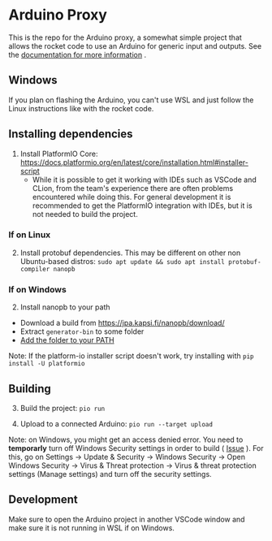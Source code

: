 # Arduino Proxy

This is the repo for the Arduino proxy, a somewhat simple project that allows the rocket code to use an Arduino for
generic input and outputs. See
the [documentation for more information](https://github.com/uorocketry/rocket-code-2020/wiki/RPi-to-Arduino-Communication)
.

## Windows

If you plan on flashing the Arduino, you can't use WSL and just follow the Linux instructions like with the rocket code.

## Installing dependencies

1. Install PlatformIO Core: https://docs.platformio.org/en/latest/core/installation.html#installer-script
    - While it is possible to get it working with IDEs such as VSCode and CLion, from the team's experience there are
      often problems encountered while doing this. For general development it is recommended to get the PlatformIO
      integration with IDEs, but it is not needed to build the project.

### If on Linux

2. Install protobuf dependencies. This may be different on other non Ubuntu-based distros:
   `sudo apt update && sudo apt install protobuf-compiler nanopb`

### If on Windows

2. Install nanopb to your path
  - Download a build from https://jpa.kapsi.fi/nanopb/download/
  - Extract `generator-bin` to some folder
  - [Add the folder to your PATH](https://stackoverflow.com/questions/44272416/how-to-add-a-folder-to-path-environment-variable-in-windows-10-with-screensho)

Note: If the platform-io installer script doesn't work, try installing with `pip install -U platformio`

## Building

3. Build the project: `pio run`

4. Upload to a connected Arduino: `pio run --target upload`

Note: on Windows, you might get an access denied error. You need to **temporarly** turn off Windows Security settings in order to build ( [Issue](https://github.com/platformio/platformio-core/issues/2844) ). For this, go on Settings -> Update & Security -> Windows Security -> Open Windows Security -> Virus & Threat protection -> Virus & threat protection settings (Manage settings) and turn off the security settings.

## Development

Make sure to open the Arduino project in another VSCode window and make sure it is not running in WSL if on Windows.
